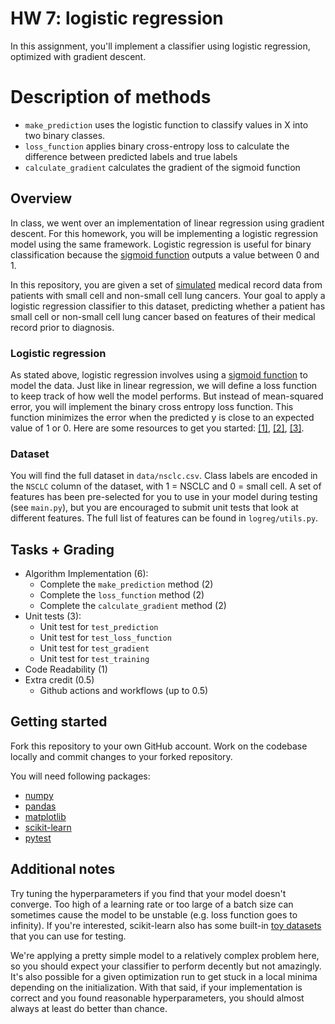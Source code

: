 # HW 7: logistic regression

In this assignment, you'll implement a classifier using logistic regression, optimized with gradient descent.

# Description of methods 
- `make_prediction` uses the logistic function to classify values in X into two binary classes. 
- `loss_function` applies binary cross-entropy loss to calculate the difference between predicted labels and true labels 
- `calculate_gradient` calculates the gradient of the sigmoid function 

## Overview

In class, we went over an implementation of linear regression using gradient descent. For this homework, you will be implementing a logistic regression model using the same framework. Logistic regression is useful for binary classification because the [sigmoid function](https://en.wikipedia.org/wiki/Sigmoid_function) outputs a value between 0 and 1.

In this repository, you are given a set of [simulated](https://doi.org/10.1093/jamia/ocx079) medical record data from patients with small cell and non-small cell lung cancers. Your goal to apply a logistic regression classifier to this dataset, predicting whether a patient has small cell or non-small cell lung cancer based on features of their medical record prior to diagnosis.

### Logistic regression

As stated above, logistic regression involves using a [sigmoid function](https://en.wikipedia.org/wiki/Sigmoid_function) to model the data. Just like in linear regression, we will define a loss function to keep track of how well the model performs. But instead of mean-squared error, you will implement the binary cross entropy loss function. This function minimizes the error when the predicted y is close to an expected value of 1 or 0. Here are some resources to get you started: [[1]](https://towardsdatascience.com/understanding-binary-cross-entropy-log-loss-a-visual-explanation-a3ac6025181a), [[2]](https://towardsdatascience.com/optimization-loss-function-under-the-hood-part-ii-d20a239cde11), [[3]](https://ml-cheatsheet.readthedocs.io/en/latest/loss_functions.html).

### Dataset 

You will find the full dataset in `data/nsclc.csv`. Class labels are encoded in the `NSCLC` column of the dataset, with 1 = NSCLC and 0 = small cell. A set of features has been pre-selected for you to use in your model during testing (see `main.py`), but you are encouraged to submit unit tests that look at different features. The full list of features can be found in `logreg/utils.py`.   

## Tasks + Grading
* Algorithm Implementation (6):
  * Complete the `make_prediction` method (2)
  * Complete the `loss_function` method (2)
  * Complete the `calculate_gradient` method (2)
* Unit tests (3):
  * Unit test for `test_prediction`
  * Unit test for `test_loss_function`
  * Unit test for `test_gradient`
  * Unit test for `test_training`
* Code Readability (1)
* Extra credit (0.5)
  * Github actions and workflows (up to 0.5)

## Getting started

Fork this repository to your own GitHub account. Work on the codebase locally and commit changes to your forked repository. 

You will need following packages:

- [numpy](https://numpy.org/)
- [pandas](https://pandas.pydata.org/)
- [matplotlib](https://matplotlib.org/)
- [scikit-learn](https://scikit-learn.org/)
- [pytest](https://docs.pytest.org/en/7.2.x/)

## Additional notes

Try tuning the hyperparameters if you find that your model doesn't converge. Too high of a learning rate or too large of a batch size can sometimes cause the model to be unstable (e.g. loss function goes to infinity). If you're interested, scikit-learn also has some built-in [toy datasets](https://scikit-learn.org/stable/datasets/toy_dataset.html) that you can use for testing.

We're applying a pretty simple model to a relatively complex problem here, so you should expect your classifier to perform decently but not amazingly. It's also possible for a given optimization run to get stuck in a local minima depending on the initialization. With that said, if your implementation is correct and you found reasonable hyperparameters, you should almost always at least do better than chance.
